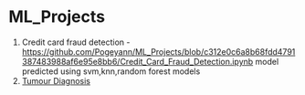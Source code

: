 # ML_Projects

1. Credit card fraud detection - https://github.com/Pogeyann/ML_Projects/blob/c312e0c6a8b68fdd4791387483988af6e95e8bb6/Credit_Card_Fraud_Detection.ipynb
model predicted using svm,knn,random forest models
2. [Tumour Diagnosis](Tumour_diagnosis.ipynb)
